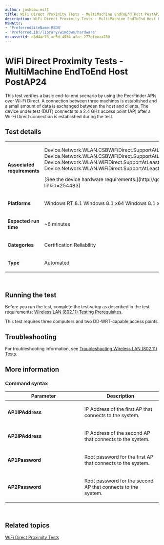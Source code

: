 ```yaml
---
author: joshbax-msft
title: WiFi Direct Proximity Tests - MultiMachine EndToEnd Host PostAP24
description: WiFi Direct Proximity Tests - MultiMachine EndToEnd Host PostAP24
MSHAttr:
- 'PreferredSiteName:MSDN'
- 'PreferredLib:/library/windows/hardware'
ms.assetid: d8d4ae78-ac5d-4934-afae-277cfeeaa780
---
```


# WiFi Direct Proximity Tests - MultiMachine EndToEnd Host PostAP24


This test verifies a basic end-to-end scenario by using the PeerFinder APIs over Wi-Fi Direct. A connection between three machines is established and a small amount of data is exchanged between the host and clients. The device under test (DUT) connects to a 2.4 GHz access point (AP) after a Wi-Fi Direct connection is established during the test.

## Test details


<table>
<colgroup>
<col width="50%" />
<col width="50%" />
</colgroup>
<tbody>
<tr class="odd">
<td><p><strong>Associated requirements</strong></p></td>
<td><p>Device.Network.WLAN.CSBWiFiDirect.SupportAtLeast2WiFiDirectPortsConcurrently Device.Network.WLAN.CSBWiFiDirect.SupportAtLeast4Clients Device.Network.WLAN.WiFiDirect.SupportAtLeast2WiFiDirectPortsConcurrently Device.Network.WLAN.WiFiDirect.SupportAtLeast4Clients</p>
<p>[See the device hardware requirements.](http://go.microsoft.com/fwlink/p/?linkid=254483)</p></td>
</tr>
<tr class="even">
<td><p><strong>Platforms</strong></p></td>
<td><p>Windows RT 8.1 Windows 8.1 x64 Windows 8.1 x86</p></td>
</tr>
<tr class="odd">
<td><p><strong>Expected run time</strong></p></td>
<td><p>~6 minutes</p></td>
</tr>
<tr class="even">
<td><p><strong>Categories</strong></p></td>
<td><p>Certification Reliability</p></td>
</tr>
<tr class="odd">
<td><p><strong>Type</strong></p></td>
<td><p>Automated</p></td>
</tr>
</tbody>
</table>

 

## Running the test


Before you run the test, complete the test setup as described in the test requirements: [Wireless LAN (802.11) Testing Prerequisites](wireless-lan--80211--testing-prerequisites.md).

This test requires three computers and two DD-WRT-capable access points.

## Troubleshooting


For troubleshooting information, see [Troubleshooting Wireless LAN (802.11) Tests](troubleshooting-wireless-lan--80211--tests.md).

## More information


### Command syntax

<table>
<colgroup>
<col width="50%" />
<col width="50%" />
</colgroup>
<thead>
<tr class="header">
<th>Parameter</th>
<th>Description</th>
</tr>
</thead>
<tbody>
<tr class="odd">
<td><p><strong>AP1IPAddress</strong></p></td>
<td><p>IP Address of the first AP that connects to the system.</p></td>
</tr>
<tr class="even">
<td><p><strong>AP2IPAddress</strong></p></td>
<td><p>IP Address of the second AP that connects to the system.</p></td>
</tr>
<tr class="odd">
<td><p><strong>AP1Password</strong></p></td>
<td><p>Root password for the first AP that connects to the system.</p></td>
</tr>
<tr class="even">
<td><p><strong>AP2Password</strong></p></td>
<td><p>Root password for the second AP that connects to the system.</p></td>
</tr>
</tbody>
</table>

 

## Related topics


[WiFi Direct Proximity Tests](wifi-direct-proximity-tests.md)

 

 







